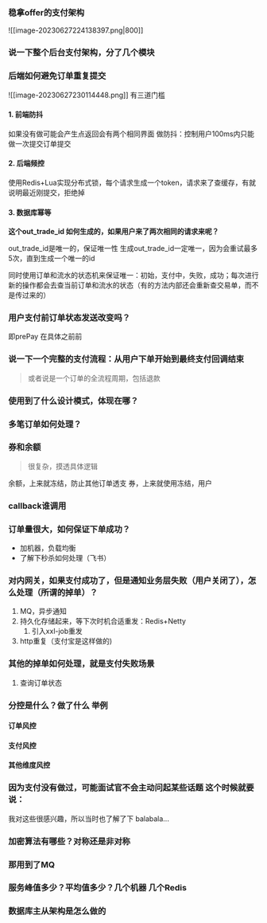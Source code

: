 ### 稳拿offer的支付架构
![[image-20230627224138397.png|800]]

### 说一下整个后台支付架构，分了几个模块

### 后端如何避免订单重复提交
![[image-20230627230114448.png]]
有三道门槛
#### 1. 前端防抖
如果没有做可能会产生点返回会有两个相同界面
做防抖：控制用户100ms内只能做一次提交订单提交
#### 2. 后端频控
使用Redis+Lua实现分布式锁，每个请求生成一个token，请求来了查缓存，有就说明最近刚提交，拒绝掉
#### 3. 数据库幂等
**这个out_trade_id 如何生成的，如果用户来了两次相同的请求来呢？**

out_trade_id是唯一的，保证唯一性
生成out_trade_id一定唯一，因为会重试最多5次，直到生成一个唯一的id

同时使用订单和流水的状态机来保证唯一：初始，支付中，失败，成功；每次进行新的操作都会去查当前订单和流水的状态（有的方法内部还会重新查交易单，而不是传过来的）

### 用户支付前订单状态发送改变吗？
即prePay 在具体之前前

### 说一下一个完整的支付流程：从用户下单开始到最终支付回调结束
> 或者说是一个订单的全流程周期，包括退款

### 使用到了什么设计模式，体现在哪？

### 多笔订单如何处理？

### 券和余额
> 很复杂，摸透具体逻辑


余额，上来就冻结，防止其他订单透支
券，上来就使用冻结，用户

### callback谁调用

### 订单量很大，如何保证下单成功？
- 加机器，负载均衡
- 了解下秒杀如何处理（飞书）

### 对内网关，如果支付成功了，但是通知业务层失败（用户关闭了），怎么处理（所谓的掉单）？
1. MQ，异步通知
2. 持久化存储起来，等下次时机合适重发：Redis+Netty
	1. 引入xxl-job重发
3. http重复（支付宝是这样做的)

### 其他的掉单如何处理，就是支付失败场景
1. 查询订单状态


### 分控是什么？做了什么 举例
#### 订单风控

#### 支付风控

#### 其他维度风控
### 因为支付没有做过，可能面试官不会主动问起某些话题 这个时候就要说：
我对这些很感兴趣，所以当时也了解了下 balabala...

### 加密算法有哪些？对称还是非对称

### 那用到了MQ

### 服务峰值多少？平均值多少？几个机器 几个Redis


### 数据库主从架构是怎么做的


